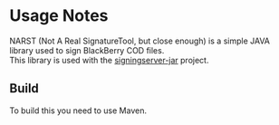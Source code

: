 Usage Notes
=====
NARST (Not A Real SignatureTool, but close enough) is a simple JAVA library used to sign BlackBerry COD files.  
This library is used with the [signingserver-jar](https://github.com/hardisonbrewing/signingserver-jar) project.

Build
-----------------
To build this you need to use Maven.